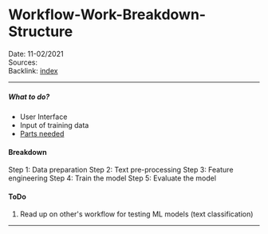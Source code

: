 # Workflow-Work-Breakdown-Structure
Date: 11-02/2021  
Sources:  
Backlink: [index](index)  

---
##### What to do?
- User Interface
- Input of training data
- [Parts needed](pbs) 

#### Breakdown

Step 1: Data preparation
Step 2: Text pre-processing
Step 3: Feature engineering 
Step 4: Train the model
Step 5: Evaluate the model

#### ToDo
1. Read up on other's workflow for testing ML models (text classification)

----
